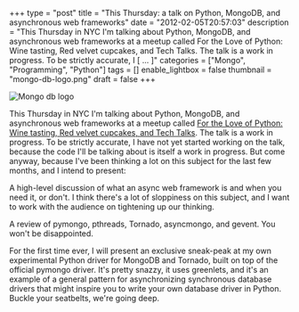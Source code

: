 +++
type = "post"
title = "This Thursday: a talk on Python, MongoDB, and asynchronous web frameworks"
date = "2012-02-05T20:57:03"
description = "This Thursday in NYC I'm talking about Python, MongoDB, and asynchronous web frameworks at a meetup called For the Love of Python: Wine tasting, Red velvet cupcakes, and Tech Talks. The talk is a work in progress. To be strictly accurate, I [ ... ]"
categories = ["Mongo", "Programming", "Python"]
tags = []
enable_lightbox = false
thumbnail = "mongo-db-logo.png"
draft = false
+++

<p><img style="display:block; margin-left:auto; margin-right:auto;" src="mongo-db-logo.png" alt="Mongo db logo" title="mongo-db-logo.png" border="0"   /></p>
<p>This Thursday in NYC I'm talking about Python, MongoDB, and asynchronous
web frameworks at a meetup called <a href="http://www.meetup.com/nycpython/events/47656622/">For the Love of Python: Wine tasting,
Red velvet cupcakes, and Tech
Talks</a>. The talk is a
work in progress. To be strictly accurate, I have not yet started
working on the talk, because the code I'll be talking about is itself a
work in progress. But come anyway, because I've been thinking a lot on
this subject for the last few months, and I intend to present:</p>
<p>A high-level discussion of what an async web framework is and when you
need it, or don't. I think there's a lot of sloppiness on this subject,
and I want to work with the audience on tightening up our thinking.</p>
<p>A review of pymongo, pthreads, Tornado, asyncmongo, and gevent. You
won't be disappointed.</p>
<p>For the first time ever, I will present an exclusive sneak-peak at my
own experimental Python driver for MongoDB and Tornado, built on top of
the official pymongo driver. It's pretty snazzy, it uses greenlets, and
it's an example of a general pattern for asynchronizing synchronous
database drivers that might inspire you to write your own database
driver in Python. Buckle your seatbelts, we're going deep.</p>
    